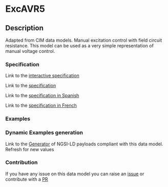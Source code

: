 # ExcAVR5

## Description 

Adapted from CIM data models. Manual excitation control with field circuit resistance. This model can be used as a very simple representation of manual voltage control.
### Specification

Link to the [interactive specification](https://swagger.lab.fiware.org/?url=https://smart-data-models.github.io/dataModel.EnergyCIM/ExcAVR5/swagger.yaml)

Link to the [specification](https://smart-data-models.github.io/dataModel.EnergyCIM/ExcAVR5/doc/spec.md)

Link to the [specification in Spanish](https://smart-data-models.github.io/dataModel.EnergyCIM/ExcAVR5/doc/spec_ES.md)

Link to the [specification in French](https://smart-data-models.github.io/dataModel.EnergyCIM/ExcAVR5/doc/spec_FR.md)
### Examples
### Dynamic Examples generation

Link to the [Generator](https://smartdatamodels.org/extra/ngsi-ld_generator_v0.91.php?schemaUrl=https://raw.githubusercontent.com/smart-data-models/dataModel.EnergyCIM/master/ExcAVR5/schema.json&email=info@smartdatamodels.org) of NGSI-LD payloads compliant with this data model. Refresh for new values
### Contribution

 If you have any issue on this data model you can raise an [issue](https://github.com/smart-data-models/dataModel.EnergyCIM/issues)  or contribute with a [PR](https://github.com/smart-data-models/dataModel.EnergyCIM/pulls)